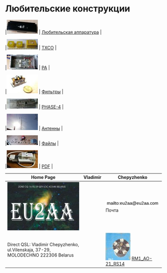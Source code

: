 # Любительские конструкции

|[![ ](photo/0LK.jpg)](AmRig.md) | [Любительская аппаратура](AmRig.md) |

|[![ ](photo/0TXCO2.jpg)](https://eu2aa.com/TXCO.html) | [TXCO](https://eu2aa.com/TXCO.html) |

|[![ ](photo/0PA.jpg)](https://eu2aa.com/PA.html) | [PA](https://eu2aa.com/PA.html) |

|[![ ](photo/0Fil.jpg)](https://eu2aa.com/FIL.html) | [Фильтры](https://eu2aa.com/FIL.html) |

|[![ ](photo/0P4.jpg)](https://eu2aa.com/P4.html) | [PHASE-4](https://eu2aa.com/P4.html) |

|[![ ](photo/0Ant1.jpg)](https://eu2aa.com/Ant.html) | [Антенны](https://eu2aa.com/Ant.html) |

|[![ ](photo/0LK2.jpg)](https://eu2aa.com/FILES.html) | [Файлы](https://eu2aa.com/FILES.html) |

|[![ ](photo/0LK1.jpg)](https://eu2aa.com/PDF.html) | [PDF](https://eu2aa.com/PDF.html) |

| Home Page | Vladimir | Chepyzhenko |
| ------------- | ------------- | ------------- |
|![QSL](photo/22.jpg) | |![mailto](photo/mailto3.png) Почта  |
| Direct QSL: Vladimir Chepyzhenko, ul.Vilenskaja, 37-29, MOLODECHNO 222306 Belarus | |[![RM1_AO-21_RS14](photo/28.jpg)](http://eu2aa.qrz.ru/rm1.html) [ RM1_AO-21_RS14 ](http://eu2aa.qrz.ru/rm1.html) |
